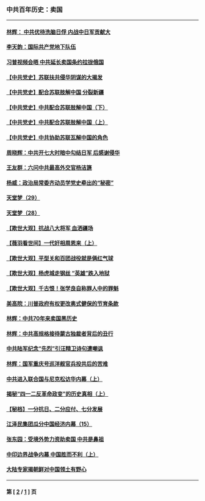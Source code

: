 ### 中共百年历史：卖国
---
#### [林辉： 中共优待洗脑日俘 内战中日军贡献大](../../pages/nf1176117/n13624644.md?11020430) 
#### [李天韵：国际共产党地下队伍](../../pages/nf1176117/n13611808.md?11020430) 
#### [习普视频会晤 中共延长卖国条约拉拢俄国](../../pages/nf1176117/n13060971.md?11020430) 
#### [【中共党史】苏联扶共侵华阴谋的大揭发](../../pages/nf1176117/n13056050.md?11020430) 
#### [【中共党史】配合苏联肢解中国 分裂新疆](../../pages/nf1176117/n13040700.md?11020430) 
#### [【中共党史】中共配合苏联肢解中国（下）](../../pages/nf1176117/n13035660.md?11020430) 
#### [【中共党史】中共配合苏联肢解中国（上）](../../pages/nf1176117/n13030262.md?11020430) 
#### [【中共党史】中共协助苏联瓦解中国的角色](../../pages/nf1176117/n13018109.md?11020430) 
#### [周晓辉：中共开七大时暗中勾结日军 后感谢侵华](../../pages/nf1176117/n12921960.md?11020430) 
#### [王友群：六问中共最高外交官杨洁篪](../../pages/nf1176117/n12836495.md?11020430) 
#### [杨威：政治局常委齐动员学党史牵出的“秘密”](../../pages/nf1176117/n12764642.md?11020430) 
#### [天堂梦（29）](../../pages/nf1176117/n12408465.md?11020430) 
#### [天堂梦（28）](../../pages/nf1176117/n12408309.md?11020430) 
#### [【欺世大观】抗战八大将军 血洒疆场](../../pages/nf1176117/n12357044.md?11020430) 
#### [【薇羽看世间】一代奸相周恩来（上）](../../pages/nf1176117/n12401109.md?11020430) 
#### [【欺世大观】平型关和百团战役就是俩红气球](../../pages/nf1176117/n12359157.md?11020430) 
#### [【欺世大观】杨虎城走钢丝 “英雄”跌入地狱](../../pages/nf1176117/n12358840.md?11020430) 
#### [【欺世大观】千古恨！张学良自称罪人中的罪魁](../../pages/nf1176117/n12358629.md?11020430) 
#### [美高院：川普政府有权更改奥式健保的节育条款](../../pages/nf1176117/n12242171.md?11020430) 
#### [林辉：中共70年来卖国黑历史](../../pages/nf1176117/n11552181.md?11020430) 
#### [林辉：中共高规格接待蒙古独裁者背后的丑行](../../pages/nf1176117/n11225005.md?11020430) 
#### [中共陆军纪念“先烈”引汪精卫诗句遭嘲讽](../../pages/nf1176117/n11153345.md?11020430) 
#### [林辉：国军重庆号巡洋舰官兵投共后的苦难](../../pages/nf1176117/n10997801.md?11020430) 
#### [中共进入联合国与尼克松访华内幕（上）](../../pages/nf1176117/n10138788.md?11020430) 
#### [揭秘“四一二反革命政变”的历史真相（上）](../../pages/nf1176117/n9996650.md?11020430) 
#### [【秘档】一分抗日、二分应付、七分发展](../../pages/nf1176117/n9331484.md?11020430) 
#### [江泽民集团瓜分中国经济内幕（15）](../../pages/nf1176117/n9268584.md?11020430) 
#### [张东园：受境外势力资助卖国 中共是鼻祖](../../pages/nf1176117/n9272480.md?11020430) 
#### [中印边界战争内幕 中国胜而不利（上）](../../pages/nf1176117/n9252458.md?11020430) 
#### [大陆专家揭朝鲜对中国领土有野心](../../pages/nf1176117/n9074056.md?11020430) 

---
#### 第 [ [2](./2.md?11020430) / [1](./1.md?11020430) ] 页
